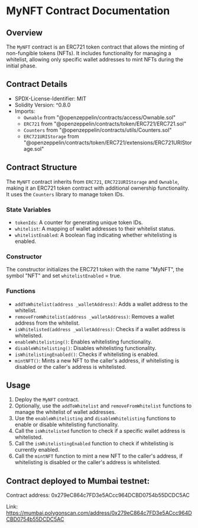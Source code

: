 # MyNFT Contract Documentation

## Overview

The `MyNFT` contract is an ERC721 token contract that allows the minting of non-fungible tokens (NFTs). It includes functionality for managing a whitelist, allowing only specific wallet addresses to mint NFTs during the initial phase.

## Contract Details

- SPDX-License-Identifier: MIT
- Solidity Version: ^0.8.0
- Imports:
  - `Ownable` from "@openzeppelin/contracts/access/Ownable.sol"
  - `ERC721` from "@openzeppelin/contracts/token/ERC721/ERC721.sol"
  - `Counters` from "@openzeppelin/contracts/utils/Counters.sol"
  - `ERC721URIStorage` from "@openzeppelin/contracts/token/ERC721/extensions/ERC721URIStorage.sol"

## Contract Structure

The `MyNFT` contract inherits from `ERC721`, `ERC721URIStorage` and `Ownable`, making it an ERC721 token contract with additional ownership functionality. It uses the `Counters` library to manage token IDs.

### State Variables

- `tokenIds`: A counter for generating unique token IDs.
- `whitelist`: A mapping of wallet addresses to their whitelist status.
- `whitelistEnabled`: A boolean flag indicating whether whitelisting is enabled.

### Constructor

The constructor initializes the ERC721 token with the name "MyNFT", the symbol "NFT" and set `whitelistEnabled` = true.

### Functions

- `addToWhitelist(address _walletAddress)`: Adds a wallet address to the whitelist.
- `removeFromWhitelist(address _walletAddress)`: Removes a wallet address from the whitelist.
- `isWhitelisted(address _walletAddress)`: Checks if a wallet address is whitelisted.
- `enableWhitelisting()`: Enables whitelisting functionality.
- `disableWhitelisting()`: Disables whitelisting functionality.
- `isWhitelistingEnabled()`: Checks if whitelisting is enabled.
- `mintNFT()`: Mints a new NFT to the caller's address, if whitelisting is disabled or the caller's address is whitelisted.

## Usage

1. Deploy the `MyNFT` contract.
2. Optionally, use the `addToWhitelist` and `removeFromWhitelist` functions to manage the whitelist of wallet addresses.
3. Use the `enableWhitelisting` and `disableWhitelisting` functions to enable or disable whitelisting functionality.
4. Call the `isWhitelisted` function to check if a specific wallet address is whitelisted.
5. Call the `isWhitelistingEnabled` function to check if whitelisting is currently enabled.
6. Call the `mintNFT` function to mint a new NFT to the caller's address, if whitelisting is disabled or the caller's address is whitelisted.

## Contract deployed to Mumbai testnet:

Contract address: 0x279eC864c7FD3e5ACcc964DCBD0754b55DCDC5AC

Link: https://mumbai.polygonscan.com/address/0x279eC864c7FD3e5ACcc964DCBD0754b55DCDC5AC
